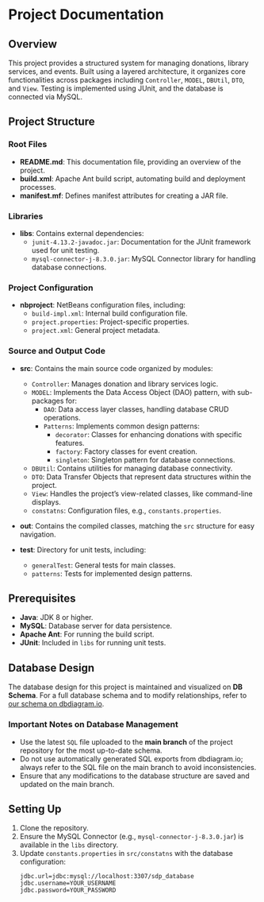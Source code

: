 # Project Documentation

## Overview

This project provides a structured system for managing donations, library services, and events. Built using a layered architecture, it organizes core functionalities across packages including `Controller`, `MODEL`, `DBUtil`, `DTO`, and `View`. Testing is implemented using JUnit, and the database is connected via MySQL.

## Project Structure

### Root Files

- **README.md**: This documentation file, providing an overview of the project.
- **build.xml**: Apache Ant build script, automating build and deployment processes.
- **manifest.mf**: Defines manifest attributes for creating a JAR file.

### Libraries

- **libs**: Contains external dependencies:
  - `junit-4.13.2-javadoc.jar`: Documentation for the JUnit framework used for unit testing.
  - `mysql-connector-j-8.3.0.jar`: MySQL Connector library for handling database connections.

### Project Configuration

- **nbproject**: NetBeans configuration files, including:
  - `build-impl.xml`: Internal build configuration file.
  - `project.properties`: Project-specific properties.
  - `project.xml`: General project metadata.

### Source and Output Code

- **src**: Contains the main source code organized by modules:
  - `Controller`: Manages donation and library services logic.
  - `MODEL`: Implements the Data Access Object (DAO) pattern, with sub-packages for:
    - `DAO`: Data access layer classes, handling database CRUD operations.
    - `Patterns`: Implements common design patterns:
      - `decorator`: Classes for enhancing donations with specific features.
      - `factory`: Factory classes for event creation.
      - `singleton`: Singleton pattern for database connections.
  - `DBUtil`: Contains utilities for managing database connectivity.
  - `DTO`: Data Transfer Objects that represent data structures within the project.
  - `View`: Handles the project’s view-related classes, like command-line displays.
  - `constatns`: Configuration files, e.g., `constants.properties`.

- **out**: Contains the compiled classes, matching the `src` structure for easy navigation.

- **test**: Directory for unit tests, including:
  - `generalTest`: General tests for main classes.
  - `patterns`: Tests for implemented design patterns.

## Prerequisites

- **Java**: JDK 8 or higher.
- **MySQL**: Database server for data persistence.
- **Apache Ant**: For running the build script.
- **JUnit**: Included in `libs` for running unit tests.

## Database Design

The database design for this project is maintained and visualized on **DB Schema**. For a full database schema and to modify relationships, refer to [our schema on dbdiagram.io](https://dbdiagram.io/d/test-671eed8497a66db9a37220e7).

### Important Notes on Database Management

- Use the latest `SQL` file uploaded to the **main branch** of the project repository for the most up-to-date schema.
- Do not use automatically generated SQL exports from dbdiagram.io; always refer to the SQL file on the main branch to avoid inconsistencies.
- Ensure that any modifications to the database structure are saved and updated on the main branch.

## Setting Up

1. Clone the repository.
2. Ensure the MySQL Connector (e.g., `mysql-connector-j-8.3.0.jar`) is available in the `libs` directory.
3. Update `constants.properties` in `src/constatns` with the database configuration:
   ```properties
   jdbc.url=jdbc:mysql://localhost:3307/sdp_database
   jdbc.username=YOUR_USERNAME
   jdbc.password=YOUR_PASSWORD
